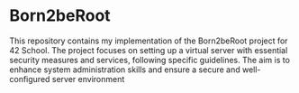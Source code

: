 # Born2beRoot
This repository contains my implementation of the Born2beRoot project for 42 School. The project focuses on setting up a virtual server with essential security measures and services, following specific guidelines. The aim is to enhance system administration skills and ensure a secure and well-configured server environment
